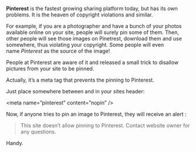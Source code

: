 <!--
id: 35119569329
link: http://blog.hengkiardo.com/post/35119569329/prevent-pinning-pictures-from-your-site-to-pinterest
slug: prevent-pinning-pictures-from-your-site-to-pinterest
date: Tue Nov 06 2012 16:49:00 GMT+0700 (WIT)
publish: 2012-11-06
tags: pinterest, pictures
title: Prevent pinning pictures from your site to Pinterest
-->


**Pinterest** is the fastest growing sharing platform today, but has its
own problems. It is the heaven of copyright violations and similar.

For example, if you are a photographer and have a bunch of your photos
available online on your site, people will surely pin some of them.
Then, other people will see those images on Pinetrest, download them and
use somewhere, thus violating your copyright. Some people will even
name *Pinterest* as the source of the image!

People at Pinterest are aware of it and released a small trick to
disallow pictures from your site to be pinned.

Actually, it’s a meta tag that prevents the pinning to Pinterest.

Just place somewhere between and in your sites header:

\<meta name=”pinterest” content=”nopin” /\>

Now, if anyone tries to pin an image to Pinterest, they will receive an
alert :

> This site doesn’t allow pinning to Pinterest. Contact website owner
> for any questions.

Handy.

